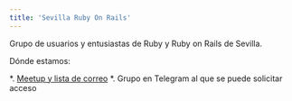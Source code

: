 ```yaml
---
title: 'Sevilla Ruby On Rails'
---
```

Grupo de usuarios y entusiastas de Ruby y Ruby on Rails de Sevilla.

Dónde estamos:

*. [Meetup y lista de correo](https://www.meetup.com/es-ES/Sevilla-Ruby-On-Rails-Meetup/)
*. Grupo en Telegram al que se puede solicitar acceso
